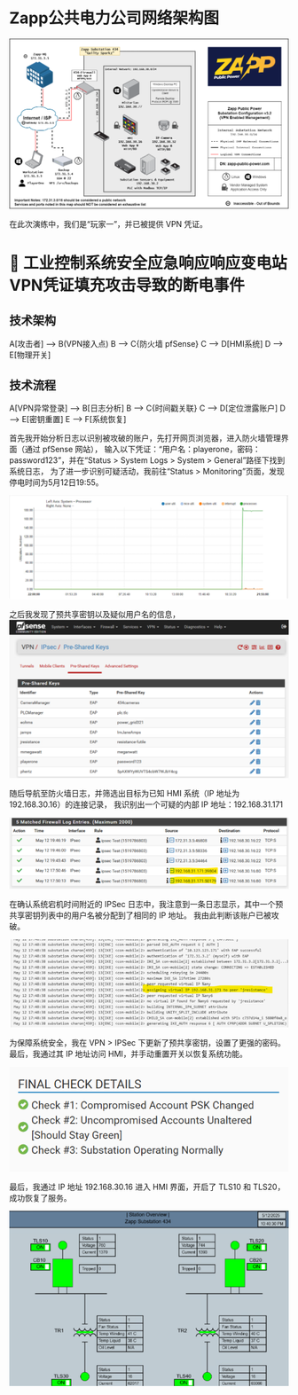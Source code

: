 # Zapp公共电力公司网络架构图

![image](https://github.com/KevinPro1/Blockchain-Security-Portfolio/blob/main/Picture2.png)

在此次演练中，我们是“玩家一”，并已被提供 VPN 凭证。


# 🔌 工业控制系统安全应急响应响应变电站VPN凭证填充攻击导致的断电事件  

## 技术架构

A[攻击者] --> B(VPN接入点)
B --> C{防火墙 pfSense}
C --> D[HMI系统]
D --> E[物理开关]

## 技术流程
A[VPN异常登录] --> B[日志分析]
B --> C{时间戳关联}
C --> D[定位泄露账户]
D --> E[密钥重置]
E --> F[系统恢复]


首先我开始分析日志以识别被攻破的账户，先打开网页浏览器，进入防火墙管理界面（通过 pfSense 网站），
输入以下凭证：“用户名：playerone，密码：password123”，并在“Status > System Logs > System > General”路径下找到系统日志，
为了进一步识别可疑活动，我前往“Status > Monitoring”页面，发现停电时间为5月12日19:55。

![image](https://github.com/KevinPro1/Blockchain-Security-Portfolio/blob/main/status%20monitoring%20interface.png)


之后我发现了预共享密钥以及疑似用户名的信息，
![image](https://github.com/KevinPro1/Blockchain-Security-Portfolio/blob/main/preshared%20keys%E5%85%B1%E4%BA%AB%E5%AF%86%E9%92%A5.png)

随后导航至防火墙日志，并筛选出目标为已知 HMI 系统（IP 地址为 192.168.30.16）的连接记录，
我识别出一个可疑的内部 IP 地址：192.168.31.171

![image](https://github.com/KevinPro1/Blockchain-Security-Portfolio/blob/main/Firewall-Log-Entries.png)


在确认系统宕机时间附近的 IPSec 日志中，我注意到一条日志显示，其中一个预共享密钥列表中的用户名被分配到了相同的 IP 地址。
我由此判断该账户已被攻破。

![image](https://github.com/KevinPro1/Blockchain-Security-Portfolio/blob/main/Ipsec%20Logs.png)


为保障系统安全，我在 VPN > IPSec 下更新了预共享密钥，设置了更强的密码。最后，我通过其 IP 地址访问 HMI，并手动重置开关以恢复系统功能。

![image](https://github.com/KevinPro1/Blockchain-Security-Portfolio/blob/main/Final%20check.png)


最后，我通过 IP 地址 192.168.30.16 进入 HMI 界面，开启了 TLS10 和 TLS20，成功恢复了服务。

![image](https://github.com/KevinPro1/Blockchain-Security-Portfolio/blob/main/Substation%20Overview.png)




